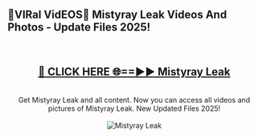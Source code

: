 <h2>🔴VIRal VidEOS🔴 Mistyray Leak Videos And Photos - Update Files 2025!</h2>
<br>
<div align="center">
<h2><a href="https://virallinks.top/odZfE0" rel="nofollow">🔴 CLICK HERE 🌐==►► Mistyray Leak</a></h2>
<br>
Get Mistyray Leak and all content. Now you can access all videos and pictures of Mistyray Leak. New Updated Files 2025!
<br>
<br>
<a href="https://virallinks.top/odZfE0" rel="nofollow" data-target="animated-image.originalLink"><img src="https://i.imgur.com/dJHk4Zq.gif)" alt="Mistyray Leak" style="max-width: 100%; display: inline-block;" data-target="animated-image.originalImage"></a>
</div>
<br>
